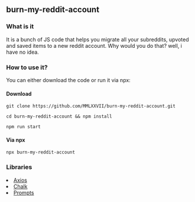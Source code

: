 ## burn-my-reddit-account

<h3>What is it</h3>
It is a bunch of JS code that helps you migrate all your subreddits, upvoted and saved items to a new reddit account. Why would you do that? well, i have no idea.

<h3>How to use it?</h3>
You can either download the code or run it via npx:

  ####  Download
```
git clone https://github.com/MMLXXVII/burn-my-reddit-account.git
```
```
cd burn-my-reddit-account && npm install
```
```
npm run start
```

#### Via npx

```
npx burn-my-reddit-account
```

### Libraries

<li><a href="https://axios-http.com/">Axios</a></li>
<li><a href="https://www.npmjs.com/package/chalk">Chalk</a></li>
<li><a href="https://www.npmjs.com/package/prompts">Prompts</a></li>
